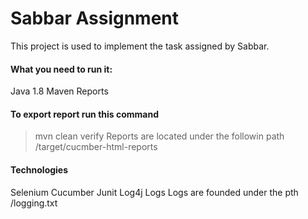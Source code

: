# Sabbar Assignment

This project is used to implement the task assigned by Sabbar.

#### What you need to run it:
Java 1.8
Maven
Reports

#### To export report run this command
> mvn clean verify
Reports are located under the followin path /target/cucmber-html-reports

#### Technologies
Selenium
Cucumber
Junit
Log4j
Logs
Logs are founded under the pth /logging.txt
